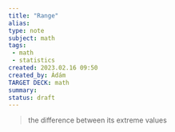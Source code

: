 ```yaml
---
title: "Range"
alias: 
type: note
subject: math
tags:
 - math
 - statistics
created: 2023.02.16 09:50
created_by: Ádám
TARGET DECK: math
summary: 
status: draft
---
```


>the difference between its extreme values